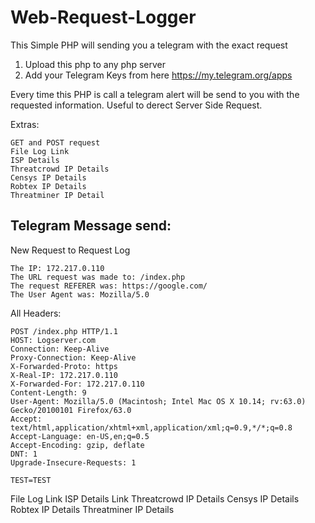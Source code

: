 # Web-Request-Logger
This Simple PHP will sending you a telegram with the exact request

1. Upload this php to any php server 
2. Add your Telegram Keys from here https://my.telegram.org/apps

Every time this PHP is call a telegram alert will be send to you with the requested information. Useful to derect Server Side Request.

Extras:
```
GET and POST request
File Log Link
ISP Details
Threatcrowd IP Details
Censys IP Details
Robtex IP Details
Threatminer IP Detail
```

## Telegram Message send:

New Request to Request Log
```
The IP: 172.217.0.110
The URL request was made to: /index.php
The request REFERER was: https://google.com/
The User Agent was: Mozilla/5.0 
```

All Headers:
```
POST /index.php HTTP/1.1
HOST: Logserver.com 
Connection: Keep-Alive 
Proxy-Connection: Keep-Alive 
X-Forwarded-Proto: https 
X-Real-IP: 172.217.0.110 
X-Forwarded-For: 172.217.0.110
Content-Length: 9 
User-Agent: Mozilla/5.0 (Macintosh; Intel Mac OS X 10.14; rv:63.0) Gecko/20100101 Firefox/63.0 
Accept: text/html,application/xhtml+xml,application/xml;q=0.9,*/*;q=0.8 
Accept-Language: en-US,en;q=0.5 
Accept-Encoding: gzip, deflate 
DNT: 1 
Upgrade-Insecure-Requests: 1 

TEST=TEST
```

File Log Link
ISP Details Link
Threatcrowd IP Details
Censys IP Details
Robtex IP Details
Threatminer IP Details
